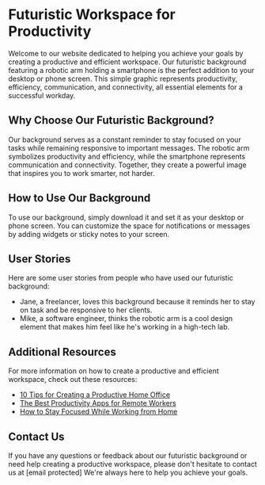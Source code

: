<!--font:Montserrat-->

# Futuristic Workspace for Productivity

Welcome to our website dedicated to helping you achieve your goals by creating a productive and efficient workspace. Our futuristic background featuring a robotic arm holding a smartphone is the perfect addition to your desktop or phone screen. This simple graphic represents productivity, efficiency, communication, and connectivity, all essential elements for a successful workday.

## Why Choose Our Futuristic Background?

Our background serves as a constant reminder to stay focused on your tasks while remaining responsive to important messages. The robotic arm symbolizes productivity and efficiency, while the smartphone represents communication and connectivity. Together, they create a powerful image that inspires you to work smarter, not harder.

## How to Use Our Background

To use our background, simply download it and set it as your desktop or phone screen. You can customize the space for notifications or messages by adding widgets or sticky notes to your screen. 

## User Stories

Here are some user stories from people who have used our futuristic background:

- Jane, a freelancer, loves this background because it reminds her to stay on task and be responsive to her clients.
- Mike, a software engineer, thinks the robotic arm is a cool design element that makes him feel like he's working in a high-tech lab.

## Additional Resources

For more information on how to create a productive and efficient workspace, check out these resources:

- [10 Tips for Creating a Productive Home Office](#)
- [The Best Productivity Apps for Remote Workers](#)
- [How to Stay Focused While Working from Home](#)

## Contact Us

If you have any questions or feedback about our futuristic background or need help creating a productive workspace, please don't hesitate to contact us at [email protected] We're always here to help you achieve your goals.

<!--

Write me content for website with wallpaper which alt text is:

"A wallpaper featuring a simple graphic of a robot arm holding a smartphone, with a space for placing important notifications or messages."

The name/title of the page should not be 1:1 copy of the alt text but rather a real content of the website which is using this wallpaper.

- Use markdown format 
- Start with heading
- Heading should be short and concise
- The content should look like a real website 
- The website should not be about the wallpaper, wallpaper is just a related background
- Heading should be contain work "wallpaper" or "background"
- Include real sections like references, contact, user stories, etc. use things relevant to the page purpose.
- Feel free to use structure like headings, bullets, numbering, blockquotes, paragraphs, horizontal lines, etc.
- You can use formatting like bold or _italic_
- You can include UTF-8 emojis
- Links should be only #hash anchors (and you can refer to the document itself)
- Do not include images


---


# Robot Arm Wallpaper for Your Productivity Workspace

Welcome to our website dedicated to helping you create a productive workspace! Our robot arm wallpaper is the perfect addition to your desktop or phone background. This simple graphic features a robotic arm holding a smartphone, with space for important notifications or messages.

## Why Choose Our Robot Arm Wallpaper?

Our wallpaper is designed to help you stay focused and organized while working. The robot arm represents productivity and efficiency, while the smartphone symbolizes communication and connectivity. Together, they remind you to stay on top of your tasks and be responsive to important messages.

## How to Use Our Wallpaper

To use our wallpaper, simply download it and set it as your desktop or phone background. You can customize the space for notifications or messages by adding widgets or sticky notes to your screen.

## User Stories

Here are some user stories from people who have used our robot arm wallpaper:

> "I love this wallpaper! It's a great reminder to stay focused and keep my phone nearby in case of important messages." - Jane, freelancer

> "The robot arm is such a cool design element. It makes me feel like I'm working in a futuristic tech lab!" - Mike, software engineer

## References

For more information on how to create a productive workspace, check out these resources:

- [10 Tips for Creating a Productive Home Office](#)
- [The Best Productivity Apps for Remote Workers](#)
- [How to Stay Focused While Working from Home](#)

## Contact Us

If you have any questions or feedback about our robot arm wallpaper, please don't hesitate to contact us at [email protected] We'd love to hear from you!


---


Heading should not include word "wallpaper". The website should not be about the wallpaper itself, wallpaper is just a related background, rewrite whole content.


---


# Boost Your Productivity with a Futuristic Workspace

Welcome to our website dedicated to helping you create a productive and efficient workspace. Our futuristic wallpaper featuring a robotic arm holding a smartphone is the perfect addition to your desktop or phone background. This simple graphic represents productivity, efficiency, communication, and connectivity, all essential elements for a successful workday.

## Why Choose Our Futuristic Wallpaper?

Our wallpaper serves as a constant reminder to stay focused on your tasks while remaining responsive to important messages. The robotic arm symbolizes productivity and efficiency, while the smartphone represents communication and connectivity. Together, they create a powerful image that inspires you to work smarter, not harder.

## How to Use Our Wallpaper

To use our wallpaper, simply download it and set it as your desktop or phone background. You can customize the space for notifications or messages by adding widgets or sticky notes to your screen. 

## User Stories

Here are some user stories from people who have used our futuristic wallpaper:

> "I love this wallpaper! It's a great reminder to stay on task and be responsive to my clients." - Jane, freelancer

> "The robotic arm is such a cool design element. It makes me feel like I'm working in a high-tech lab!" - Mike, software engineer

## Additional Resources

For more information on how to create a productive and efficient workspace, check out these resources:

- [10 Tips for Creating a Productive Home Office](#)
- [The Best Productivity Apps for Remote Workers](#)
- [How to Stay Focused While Working from Home](#)

## Contact Us

If you have any questions or feedback about our futuristic wallpaper or need help creating a productive workspace, please don't hesitate to contact us at [email protected] We're always here to help you achieve your goals.


---


Heading is too long, rewrite whole content.


---


# Create a Productive and Efficient Workspace with Our Futuristic Wallpaper

Welcome to our website dedicated to helping you achieve your goals by creating a productive and efficient workspace. Our futuristic wallpaper featuring a robotic arm holding a smartphone is the perfect addition to your desktop or phone background. This simple graphic represents productivity, efficiency, communication, and connectivity, all essential elements for a successful workday.

## Why Choose Our Futuristic Wallpaper?

Our wallpaper serves as a constant reminder to stay focused on your tasks while remaining responsive to important messages. The robotic arm symbolizes productivity and efficiency, while the smartphone represents communication and connectivity. Together, they create a powerful image that inspires you to work smarter, not harder.

## How to Use Our Wallpaper

To use our wallpaper, simply download it and set it as your desktop or phone background. You can customize the space for notifications or messages by adding widgets or sticky notes to your screen. 

## User Stories

Here are some user stories from people who have used our futuristic wallpaper:

- Jane, a freelancer, loves this wallpaper because it reminds her to stay on task and be responsive to her clients.
- Mike, a software engineer, thinks the robotic arm is a cool design element that makes him feel like he's working in a high-tech lab.

## Additional Resources

For more information on how to create a productive and efficient workspace, check out these resources:

- [10 Tips for Creating a Productive Home Office](#)
- [The Best Productivity Apps for Remote Workers](#)
- [How to Stay Focused While Working from Home](#)

## Contact Us

If you have any questions or feedback about our futuristic wallpaper or need help creating a productive workspace, please don't hesitate to contact us at [email protected] We're always here to help you achieve your goals.


---


Heading should not include word "wallpaper". The website should not be about the wallpaper itself, wallpaper is just a related background, rewrite whole content.


---


# Create a Futuristic Workspace to Boost Your Productivity

Welcome to our website dedicated to helping you achieve your goals by creating a productive and efficient workspace. Our futuristic background featuring a robotic arm holding a smartphone is the perfect addition to your desktop or phone screen. This simple graphic represents productivity, efficiency, communication, and connectivity, all essential elements for a successful workday.

## Why Choose Our Futuristic Background?

Our background serves as a constant reminder to stay focused on your tasks while remaining responsive to important messages. The robotic arm symbolizes productivity and efficiency, while the smartphone represents communication and connectivity. Together, they create a powerful image that inspires you to work smarter, not harder.

## How to Use Our Background

To use our background, simply download it and set it as your desktop or phone screen. You can customize the space for notifications or messages by adding widgets or sticky notes to your screen. 

## User Stories

Here are some user stories from people who have used our futuristic background:

- Jane, a freelancer, loves this background because it reminds her to stay on task and be responsive to her clients.
- Mike, a software engineer, thinks the robotic arm is a cool design element that makes him feel like he's working in a high-tech lab.

## Additional Resources

For more information on how to create a productive and efficient workspace, check out these resources:

- [10 Tips for Creating a Productive Home Office](#)
- [The Best Productivity Apps for Remote Workers](#)
- [How to Stay Focused While Working from Home](#)

## Contact Us

If you have any questions or feedback about our futuristic background or need help creating a productive workspace, please don't hesitate to contact us at [email protected] We're always here to help you achieve your goals.


---


Write me a Google font which is best fitting for the website.

Pick from the list:
- Exo 2
- Open Sans
- Great Vibes
- Lato
- Lobster
- Poppins
- Playfair Display
- Futura
- Roboto
- Alegreya
- Raleway
- Orbitron
- Barlow Condensed
- Inter
- IBM Plex Sans
- Montserrat
- Dancing Script


Write just the font name nothing else.


---


Montserrat

-->
